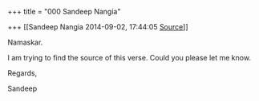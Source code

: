 +++
title = "000 Sandeep Nangia"

+++
[[Sandeep Nangia	2014-09-02, 17:44:05 [Source](https://groups.google.com/g/samskrita/c/S1gslOtuWSk)]]



Namaskar.

  

I am trying to find the source of this verse. Could you please let me know.

  

Regards,

  

Sandeep

